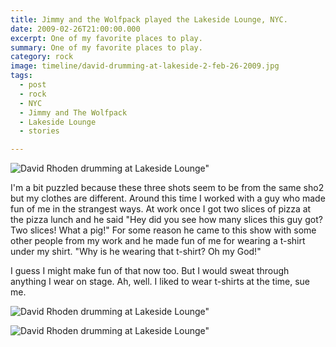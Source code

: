 ```yaml
---
title: Jimmy and the Wolfpack played the Lakeside Lounge, NYC.
date: 2009-02-26T21:00:00.000
excerpt: One of my favorite places to play.  
summary: One of my favorite places to play.  
category: rock
image: timeline/david-drumming-at-lakeside-2-feb-26-2009.jpg
tags:
  - post 
  - rock
  - NYC
  - Jimmy and The Wolfpack
  - Lakeside Lounge
  - stories

---
```


![David Rhoden drumming at Lakeside Lounge"](/static/img/rock/david-drumming-at-lakeside-3-feb-26-2009.jpg "David Rhoden drumming at Lakeside Lounge")

I'm a bit puzzled because these three shots seem to be from the same sho2 but my clothes are different. Around this time I worked with a guy who made fun of me in the strangest ways. At work once I got two slices of pizza at the pizza lunch and he said "Hey did you see how many slices this guy got? Two slices! What a pig!"  For some reason he came to this show with some other people from my work and he made fun of me for wearing a t-shirt under my shirt. "Why is he wearing that t-shirt? Oh my God!"

I guess I might make fun of that now too. But I would sweat through anything I wear on stage. Ah, well. I liked to wear t-shirts at the time, sue me.

![David Rhoden drumming at Lakeside Lounge"](/static/img/rock/david-drumming-at-lakeside-2-feb-26-2009.jpg "David Rhoden drumming at Lakeside Lounge")

![David Rhoden drumming at Lakeside Lounge"](/static/img/rock/david-drumming-at-lakeside-1-feb-26-2009.jpg "David Rhoden drumming at Lakeside Lounge")